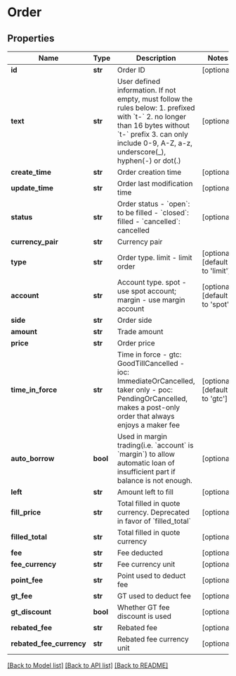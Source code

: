 # Order

## Properties
Name | Type | Description | Notes
------------ | ------------- | ------------- | -------------
**id** | **str** | Order ID | [optional] 
**text** | **str** | User defined information. If not empty, must follow the rules below:  1. prefixed with &#x60;t-&#x60; 2. no longer than 16 bytes without &#x60;t-&#x60; prefix 3. can only include 0-9, A-Z, a-z, underscore(_), hyphen(-) or dot(.)  | [optional] 
**create_time** | **str** | Order creation time | [optional] 
**update_time** | **str** | Order last modification time | [optional] 
**status** | **str** | Order status  - &#x60;open&#x60;: to be filled - &#x60;closed&#x60;: filled - &#x60;cancelled&#x60;: cancelled | [optional] 
**currency_pair** | **str** | Currency pair | 
**type** | **str** | Order type. limit - limit order | [optional] [default to 'limit']
**account** | **str** | Account type. spot - use spot account; margin - use margin account | [optional] [default to 'spot']
**side** | **str** | Order side | 
**amount** | **str** | Trade amount | 
**price** | **str** | Order price | 
**time_in_force** | **str** | Time in force  - gtc: GoodTillCancelled - ioc: ImmediateOrCancelled, taker only - poc: PendingOrCancelled, makes a post-only order that always enjoys a maker fee | [optional] [default to 'gtc']
**auto_borrow** | **bool** | Used in margin trading(i.e. &#x60;account&#x60; is &#x60;margin&#x60;) to allow automatic loan of insufficient part if balance is not enough. | [optional] 
**left** | **str** | Amount left to fill | [optional] 
**fill_price** | **str** | Total filled in quote currency. Deprecated in favor of &#x60;filled_total&#x60; | [optional] 
**filled_total** | **str** | Total filled in quote currency | [optional] 
**fee** | **str** | Fee deducted | [optional] 
**fee_currency** | **str** | Fee currency unit | [optional] 
**point_fee** | **str** | Point used to deduct fee | [optional] 
**gt_fee** | **str** | GT used to deduct fee | [optional] 
**gt_discount** | **bool** | Whether GT fee discount is used | [optional] 
**rebated_fee** | **str** | Rebated fee | [optional] 
**rebated_fee_currency** | **str** | Rebated fee currency unit | [optional] 

[[Back to Model list]](../README.md#documentation-for-models) [[Back to API list]](../README.md#documentation-for-api-endpoints) [[Back to README]](../README.md)


